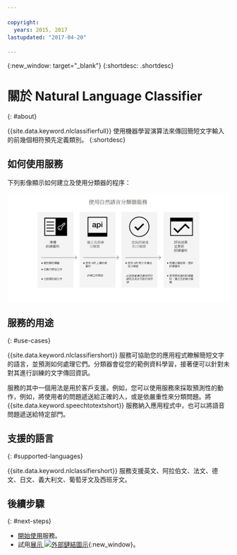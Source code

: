 ```yaml
---

copyright:
  years: 2015, 2017
lastupdated: "2017-04-20"

---
```


{:new_window: target="_blank"}
{:shortdesc: .shortdesc}

# 關於 Natural Language Classifier
{: #about}

{{site.data.keyword.nlclassifierfull}} 使用機器學習演算法來傳回簡短文字輸入的前幾個相符預先定義類別。
{:shortdesc}

## 如何使用服務

下列影像顯示如何建立及使用分類器的程序：

![分類程序](images/classifier_process.png)

## 服務的用途
{: #use-cases}

{{site.data.keyword.nlclassifiershort}} 服務可協助您的應用程式瞭解簡短文字的語言，並預測如何處理它們。分類器會從您的範例資料學習，接著便可以針對未對其進行訓練的文字傳回資訊。

服務的其中一個用法是用於客戶支援。例如，您可以使用服務來採取預測性的動作，例如，將使用者的問題遞送給正確的人，或是依嚴重性來分類問題。將 {{site.data.keyword.speechtotextshort}} 服務納入應用程式中，也可以將語音問題遞送給特定部門。

## 支援的語言
{: #supported-languages}

{{site.data.keyword.nlclassifiershort}} 服務支援英文、阿拉伯文、法文、德文、日文、義大利文、葡萄牙文及西班牙文。

## 後續步驟
{: #next-steps}

- [開始使用](/docs/natural-language-classifier/overview.html)服務。
- 試用[展示 ![外部鏈結圖示](../../icons/launch-glyph.svg "外部鏈結圖示")](http://natural-language-classifier-demo.mybluemix.net){:new_window}。
